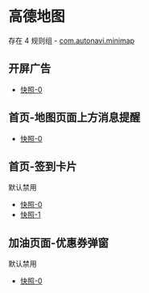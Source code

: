 # 高德地图

存在 4 规则组 - [com.autonavi.minimap](/src/apps/com.autonavi.minimap.ts)

## 开屏广告

- [快照-0](https://gkd-kit.gitee.io/import/12667556)

## 首页-地图页面上方消息提醒

- [快照-0](https://gkd-kit.gitee.io/import/12642830)

## 首页-签到卡片

默认禁用

- [快照-0](https://gkd-kit.gitee.io/import/12642842)
- [快照-1](https://gkd-kit.gitee.io/import/12642845)

## 加油页面-优惠券弹窗

默认禁用

- [快照-0](https://gkd-kit.gitee.io/import/12642857)
